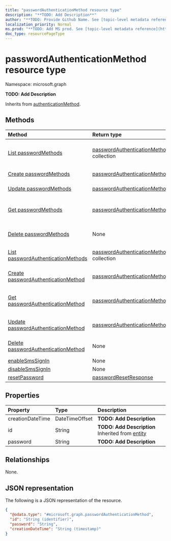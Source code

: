 ```yaml
---
title: "passwordAuthenticationMethod resource type"
description: "**TODO: Add Description**"
author: "**TODO: Provide Github Name. See [topic-level metadata reference](https://msgo.azurewebsites.net/add/document/guidelines/metadata.html#topic-level-metadata)**"
localization_priority: Normal
ms.prod: "**TODO: Add MS prod. See [topic-level metadata reference](https://msgo.azurewebsites.net/add/document/guidelines/metadata.html#topic-level-metadata)**"
doc_type: resourcePageType
---
```


# passwordAuthenticationMethod resource type

Namespace: microsoft.graph

**TODO: Add Description**


Inherits from [authenticationMethod](../resources/authenticationmethod.md).

## Methods
|Method|Return type|Description|
|:---|:---|:---|
|[List passwordMethods](../api/authentication-list-passwordmethods.md)|[passwordAuthenticationMethod](../resources/passwordauthenticationmethod.md) collection|Get the passwordAuthenticationMethods from the passwordMethods navigation property.|
|[Create passwordMethods](../api/authentication-post-passwordmethods.md)|[passwordAuthenticationMethod](../resources/passwordauthenticationmethod.md)|Create a new passwordMethods object.|
|[Update passwordMethods](../api/authentication-update-passwordmethods.md)|[passwordAuthenticationMethod](../resources/passwordauthenticationmethod.md)|Update the properties of a passwordMethods object.|
|[Get passwordMethods](../api/authentication-get-passwordauthenticationmethod.md)|[passwordAuthenticationMethod](../resources/passwordauthenticationmethod.md)|Read the properties and relationships of a [passwordAuthenticationMethod](../resources/passwordauthenticationmethod.md) object.|
|[Delete passwordMethods](../api/authentication-delete-passwordmethods.md)|None|Delete a [passwordAuthenticationMethod](../resources/passwordauthenticationmethod.md) object.|
|[List passwordAuthenticationMethods](../api/passwordauthenticationmethod-list.md)|[passwordAuthenticationMethod](../resources/passwordauthenticationmethod.md) collection|Get a list of the [passwordAuthenticationMethod](../resources/passwordauthenticationmethod.md) objects and their properties.|
|[Create passwordAuthenticationMethod](../api/passwordauthenticationmethod-create.md)|[passwordAuthenticationMethod](../resources/passwordauthenticationmethod.md)|Create a new [passwordAuthenticationMethod](../resources/passwordauthenticationmethod.md) object.|
|[Get passwordAuthenticationMethod](../api/passwordauthenticationmethod-get.md)|[passwordAuthenticationMethod](../resources/passwordauthenticationmethod.md)|Read the properties and relationships of a [passwordAuthenticationMethod](../resources/passwordauthenticationmethod.md) object.|
|[Update passwordAuthenticationMethod](../api/passwordauthenticationmethod-update.md)|[passwordAuthenticationMethod](../resources/passwordauthenticationmethod.md)|Update the properties of a [passwordAuthenticationMethod](../resources/passwordauthenticationmethod.md) object.|
|[Delete passwordAuthenticationMethod](../api/passwordauthenticationmethod-delete.md)|None|Deletes a [passwordAuthenticationMethod](../resources/passwordauthenticationmethod.md) object.|
|[enableSmsSignIn](../api/passwordauthenticationmethod-enablesmssignin.md)|None|**TODO: Add Description**|
|[disableSmsSignIn](../api/passwordauthenticationmethod-disablesmssignin.md)|None|**TODO: Add Description**|
|[resetPassword](../api/passwordauthenticationmethod-resetpassword.md)|[passwordResetResponse](../resources/passwordresetresponse.md)|**TODO: Add Description**|

## Properties
|Property|Type|Description|
|:---|:---|:---|
|creationDateTime|DateTimeOffset|**TODO: Add Description**|
|id|String|**TODO: Add Description** Inherited from [entity](../resources/entity.md)|
|password|String|**TODO: Add Description**|

## Relationships
None.

## JSON representation
The following is a JSON representation of the resource.
<!-- {
  "blockType": "resource",
  "keyProperty": "id",
  "@odata.type": "microsoft.graph.passwordAuthenticationMethod",
  "baseType": "microsoft.graph.authenticationMethod",
  "openType": false
}
-->
``` json
{
  "@odata.type": "#microsoft.graph.passwordAuthenticationMethod",
  "id": "String (identifier)",
  "password": "String",
  "creationDateTime": "String (timestamp)"
}
```


